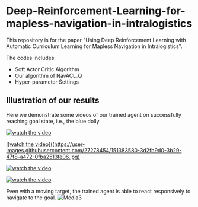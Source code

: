 # Deep-Reinforcement-Learning-for-mapless-navigation-in-intralogistics
This repository is for the paper "Using Deep Reinforcement Learning with Automatic Curriculum Learning for Mapless Navigation in Intralogistics".

The codes includes:
* Soft Actor Critic Algorithm  
* Our algorithm of NavACL_Q
* Hyper-parameter Settings

## Illustration of our results
Here we demonstrate some videos of our trained agent on successfully reaching goal state, i.e., the blue dolly.

<!-- ![Media3](https://user-images.githubusercontent.com/27278454/151372213-829e4833-9a3b-4ba2-b046-1a3f7b226bf9.mp4)  -->
[![watch the video](https://user-images.githubusercontent.com/27278454/151380252-510bd73c-03b7-4790-be10-562155494a9c.jpg)](https://user-images.githubusercontent.com/27278454/151382348-c3d8a984-01eb-4e69-9093-114d611eddb5.mp4)

[![watch the video]((https://user-images.githubusercontent.com/27278454/151383580-3d2fb9d0-3b29-47f8-a472-0fba2513fe06.jpg)](https://user-images.githubusercontent.com/27278454/151382581-3993931e-7ba4-4738-88e3-7d312f4e5ff8.mp4)


[![watch the video](https://user-images.githubusercontent.com/27278454/151383536-ae62d5ac-576b-4d3b-8815-7e43996d39e5.jpg)](https://user-images.githubusercontent.com/27278454/151382612-467f42c3-31cd-4366-ba11-92fc8ee24340.mp4)


[![watch the video](https://user-images.githubusercontent.com/27278454/151383516-2b0dc284-e545-4063-b6c8-06b607251bde.jpg)](https://user-images.githubusercontent.com/27278454/151382630-68874454-36d6-4e61-82b7-20ec3d209ae1.mp4)


Even with a moving target, the trained agent is able to react responsively to navigate to the goal.
![Media3](https://user-images.githubusercontent.com/27278454/151374369-5899a3bd-338f-4450-9f7d-f4bb5071c400.gif)
